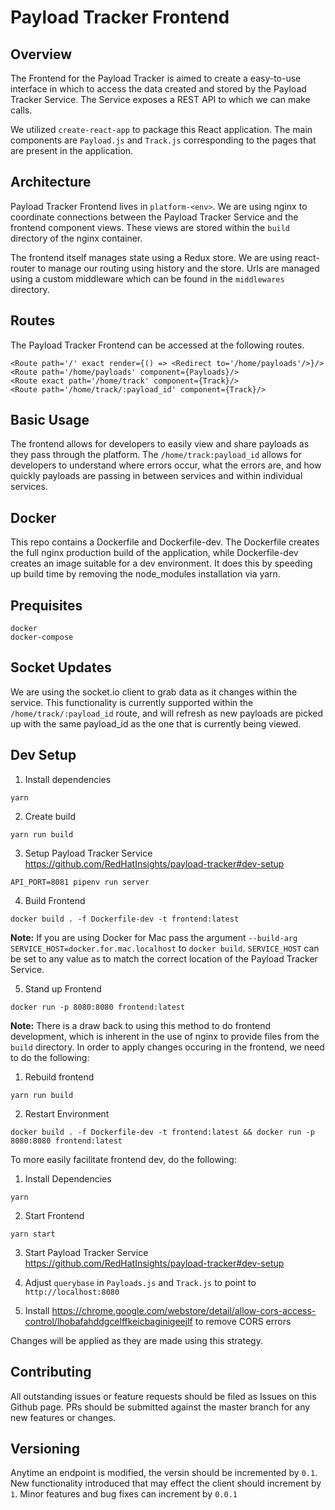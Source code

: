 Payload Tracker Frontend
===========================================


Overview
--------------------

The Frontend for the Payload Tracker is aimed to create a easy-to-use interface in which to access the data created and stored by the Payload Tracker Service. The Service exposes a REST API to which we can make calls.

We utilized `create-react-app` to package this React application. The main components are `Payload.js` and `Track.js` corresponding to the pages that are present in the application.


Architecture
--------------------

Payload Tracker Frontend lives in `platform-<env>`. We are using nginx to coordinate connections between the Payload Tracker Service and the frontend component views. These views are stored within the `build` directory of the nginx container.

The frontend itself manages state using a Redux store. We are using react-router to manage our routing using history and the store. Urls are managed using a custom middleware which can be found in the `middlewares` directory.


Routes
--------------------

The Payload Tracker Frontend can be accessed at the following routes.
```
<Route path='/' exact render={() => <Redirect to='/home/payloads'/>}/>
<Route path='/home/payloads' component={Payloads}/>
<Route exact path='/home/track' component={Track}/>
<Route path='/home/track/:payload_id' component={Track}/>

```


Basic Usage
--------------------

The frontend allows for developers to easily view and share payloads as they pass through the platform. The `/home/track:payload_id` allows for developers to understand where errors occur, what the errors are, and how quickly payloads are passing in between services and within individual services.


Docker
--------------------

This repo contains a Dockerfile and Dockerfile-dev. The Dockerfile creates the full nginx production build of the application, while Dockerfile-dev creates an image suitable for a dev environment. It does this by speeding up build time by removing the node_modules installation via yarn.


Prequisites
--------------------
    docker
    docker-compose



Socket Updates
--------------------

We are using the socket.io client to grab data as it changes within the service. This functionality is currently supported within the `/home/track/:payload_id` route, and will refresh as new payloads are picked up with the same payload_id as the one that is currently being viewed.


Dev Setup
--------------------
1. Install dependencies
```
yarn
```

2. Create build
```
yarn run build
```

3. Setup Payload Tracker Service https://github.com/RedHatInsights/payload-tracker#dev-setup
```
API_PORT=8081 pipenv run server
```

4. Build Frontend
```
docker build . -f Dockerfile-dev -t frontend:latest
```

**Note:** If you are using Docker for Mac pass the argument `--build-arg SERVICE_HOST=docker.for.mac.localhost` to `docker build`. `SERVICE_HOST` can be set to any value as to match the correct location of the Payload Tracker Service.

5. Stand up Frontend
```
docker run -p 8080:8080 frontend:latest
```

**Note:** There is a draw back to using this method to do frontend development, which is inherent in the use of nginx to provide files from the `build` directory. In order to apply changes occuring in the frontend, we need to do the following:
1. Rebuild frontend
```
yarn run build
```

2. Restart Environment
```
docker build . -f Dockerfile-dev -t frontend:latest && docker run -p 8080:8080 frontend:latest
```

To more easily facilitate frontend dev, do the following:
1. Install Dependencies
```
yarn
```

2. Start Frontend
```
yarn start
```

3. Start Payload Tracker Service https://github.com/RedHatInsights/payload-tracker#dev-setup

4. Adjust `querybase` in `Payloads.js` and `Track.js` to point to `http://localhost:8080`

5. Install https://chrome.google.com/webstore/detail/allow-cors-access-control/lhobafahddgcelffkeicbaginigeejlf to remove CORS errors

Changes will be applied as they are made using this strategy.


Contributing
--------------------
All outstanding issues or feature requests should be filed as Issues on this Github
page. PRs should be submitted against the master branch for any new features or changes.


Versioning
--------------------
Anytime an endpoint is modified, the versin should be incremented by `0.1`. New
functionality introduced that may effect the client should increment by `1`. Minor
features and bug fixes can increment by `0.0.1`
